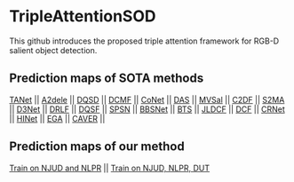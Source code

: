 # TripleAttentionSOD
This github introduces the proposed triple attention framework for RGB-D salient object detection.
## Prediction maps of SOTA methods
[TANet](https://pan.baidu.com/s/1yvL7ZOB313ZNyaO6mDuQSQ?pwd=1234) ||
[A2dele](https://pan.baidu.com/s/1haQ4ZP0AbMzdFsvBbXQ4vg?pwd=qxm9) ||
[DQSD](https://pan.baidu.com/s/1F4exYnCcolgJMfL423NRmw?pwd=37iw) ||
[DCMF](https://pan.baidu.com/s/1e3gnXEbrZk5O5fevj3CvkQ?pwd=tb64) ||
[CoNet](https://pan.baidu.com/s/1AryCrIgr7V3gG_HrJnZBwQ?pwd=vwrp) ||
[DAS](https://pan.baidu.com/s/1M63Q2jayHTL9u7CwL3s41g?pwd=cn6s) ||
[MVSal](https://pan.baidu.com/s/1skhiI_T7obKGnXHGOXBRBw?pwd=vqym) ||
[C2DF](https://pan.baidu.com/s/1YrswagFyERzSKTNWFB-Iyg?pwd=915t) || 
[S2MA](https://pan.baidu.com/s/1pBjLnsayk-AowgTQLh2KIg?pwd=chca) ||
[D3Net](https://pan.baidu.com/s/12VWMUShkw1Sdk3gYB3IafA?pwd=tnyq) ||
[DRLF](https://pan.baidu.com/s/1C5s9xktfNZpzGsaJHioCzg?pwd=57p3) ||
[DQSF](https://pan.baidu.com/s/1NvxCDg1urVZobjl7NPSIiQ?pwd=pu2w) ||
[SPSN](https://pan.baidu.com/s/1SuqY-uZ42PcJBaVQQtbuoQ?pwd=fqui) ||
[BBSNet](https://pan.baidu.com/s/1d7L90fEAjWiAYCl_SzkvQg?pwd=722y) ||
[BTS](https://pan.baidu.com/s/1o6aS4cbjfKTRqXYc4OqRRA?pwd=i1b1) ||
[JLDCF](https://pan.baidu.com/s/1skhiI_T7obKGnXHGOXBRBw?pwd=vqym) ||
[DCF](https://pan.baidu.com/s/1999jZXVnJcOUH_DJcHqpTA?pwd=ccz9) ||
[CRNet](https://pan.baidu.com/s/13aqPq6qlPOr-sWVP6fdpKg?pwd=2xiw) ||
[HINet](https://pan.baidu.com/s/1skhiI_T7obKGnXHGOXBRBw?pwd=vqym) ||
[EGA](https://pan.baidu.com/s/1UHoM54-zn1YpPPc97HhhUw?pwd=bqut) ||
[CAVER](https://pan.baidu.com/s/1XvN4LQ8aAv5uhLb69dOYLA?pwd=9ji7) ||

## Prediction maps of our method
[Train on NJUD and NLPR](https://pan.baidu.com/s/1TU_5ioPI2YKK0LL2nGAI9g?pwd=kahc) || [Train on NJUD, NLPR, DUT](https://pan.baidu.com/s/1KsH9knPggVEc6-o9wjbULQ?pwd=99jf)
